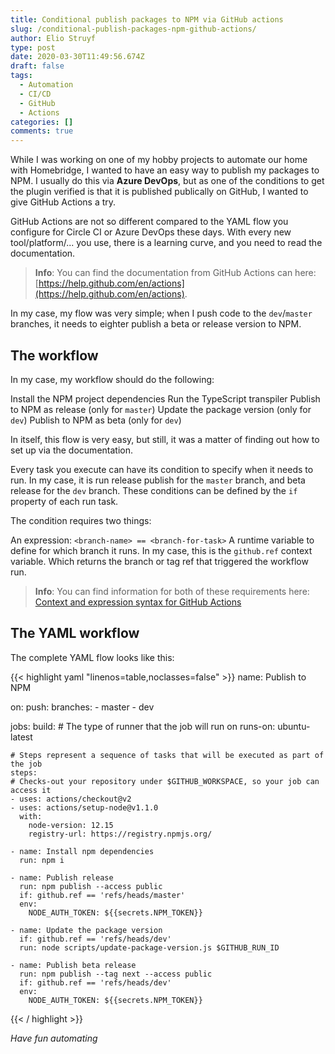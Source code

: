 ```yaml
---
title: Conditional publish packages to NPM via GitHub actions
slug: /conditional-publish-packages-npm-github-actions/
author: Elio Struyf
type: post
date: 2020-03-30T11:49:56.674Z
draft: false
tags:
  - Automation
  - CI/CD
  - GitHub
  - Actions
categories: []
comments: true
---
```


While I was working on one of my hobby projects to automate our home with Homebridge, I wanted to have an easy way to publish my packages to NPM. I usually do this via **Azure DevOps**, but as one of the conditions to get the plugin verified is that it is published publically on GitHub, I wanted to give GitHub Actions a try.

GitHub Actions are not so different compared to the YAML flow you configure for Circle CI or Azure DevOps these days. With every new tool/platform/... you use, there is a learning curve, and you need to read the documentation.

> **Info**: You can find the documentation from GitHub Actions can here: [https://help.github.com/en/actions](https://help.github.com/en/actions).

In my case, my flow was very simple; when I push code to the `dev`/`master` branches, it needs to eighter publish a beta or release version to NPM.

## The workflow

In my case, my workflow should do the following:

Install the NPM project dependencies
Run the TypeScript transpiler
Publish to NPM as release (only for `master`)
Update the package version (only for `dev`)
Publish to NPM as beta (only for `dev`)

In itself, this flow is very easy, but still, it was a matter of finding out how to set up via the documentation.

Every task you execute can have its condition to specify when it needs to run. In my case, it is run release publish for the `master` branch, and beta release for the `dev` branch. These conditions can be defined by the `if` property of each run task.

The condition requires two things:

An expression: `<branch-name> == <branch-for-task>`
A runtime variable to define for which branch it runs. In my case, this is the `github.ref` context variable. Which returns the branch or tag ref that triggered the workflow run.

> **Info**: You can find information for both of these requirements here: [Context and expression syntax for GitHub Actions](https://help.github.com/en/actions/reference/context-and-expression-syntax-for-github-actions)

## The YAML workflow

The complete YAML flow looks like this:

{{< highlight yaml "linenos=table,noclasses=false" >}}
name: Publish to NPM

on:
  push:
    branches:
      - master
      - dev

jobs:
  build:
    # The type of runner that the job will run on
    runs-on: ubuntu-latest

    # Steps represent a sequence of tasks that will be executed as part of the job
    steps:
    # Checks-out your repository under $GITHUB_WORKSPACE, so your job can access it
    - uses: actions/checkout@v2
    - uses: actions/setup-node@v1.1.0
      with:
        node-version: 12.15
        registry-url: https://registry.npmjs.org/
  
    - name: Install npm dependencies
      run: npm i

    - name: Publish release
      run: npm publish --access public
      if: github.ref == 'refs/heads/master'
      env:
        NODE_AUTH_TOKEN: ${{secrets.NPM_TOKEN}}
        
    - name: Update the package version
      if: github.ref == 'refs/heads/dev'
      run: node scripts/update-package-version.js $GITHUB_RUN_ID
        
    - name: Publish beta release
      run: npm publish --tag next --access public
      if: github.ref == 'refs/heads/dev'
      env:
        NODE_AUTH_TOKEN: ${{secrets.NPM_TOKEN}}
{{< / highlight >}}

*Have fun automating*
